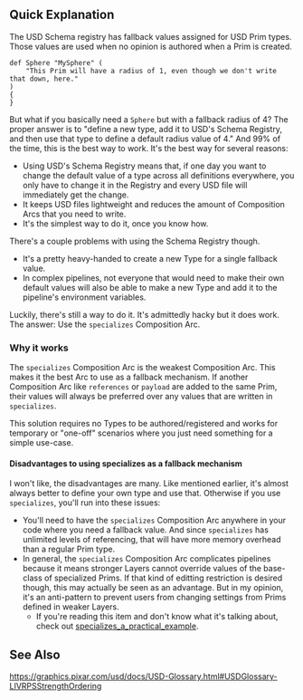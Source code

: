## Quick Explanation

The USD Schema registry has fallback values assigned for USD Prim
types. Those values are used when no opinion is authored when a Prim is
created.

```usda
def Sphere "MySphere" (
    "This Prim will have a radius of 1, even though we don't write that down, here."
)
{
}
```

But what if you basically need a `Sphere` but with a fallback radius of
4? The proper answer is to "define a new type, add it to USD's Schema
Registry, and then use that type to define a default radius value of 4."
And 99% of the time, this is the best way to work. It's the best way for
several reasons:

- Using USD's Schema Registry means that, if one day you want to change
  the default value of a type across all definitions everywhere, you only
  have to change it in the Registry and every USD file will immediately
  get the change.
- It keeps USD files lightweight and reduces the amount of Composition
  Arcs that you need to write.
- It's the simplest way to do it, once you know how.

There's a couple problems with using the Schema Registry though.

- It's a pretty heavy-handed to create a new Type for a single fallback value.
- In complex pipelines, not everyone that would need to make their own
default values will also be able to make a new Type and add it to the
pipeline's environment variables.

Luckily, there's still a way to do it. It's admittedly hacky but it does work.
The answer: Use the `specializes` Composition Arc.


### Why it works
The `specializes` Composition Arc is the weakest Composition Arc.
This makes it the best Arc to use as a fallback mechanism. If another
Composition Arc like `references` or `payload` are added to the same
Prim, their values will always be preferred over any values that are
written in `specializes`.

This solution requires no Types to be authored/registered and works for
temporary or "one-off" scenarios where you just need something for a
simple use-case.


#### Disadvantages to using specializes as a fallback mechanism
I won't like, the disadvantages are many. Like mentioned earlier, it's almost always
better to define your own type and use that. Otherwise if you use `specializes`, you'll run into these issues:

- You'll need to have the `specializes` Composition Arc anywhere in
your code where you need a fallback value. And since `specializes` has
unlimited levels of referencing, that will have more memory overhead
than a regular Prim type.
- In general, the `specializes` Composition Arc complicates pipelines
because it means stronger Layers cannot override values of the
base-class of specialized Prims. If that kind of editting restriction
is desired though, this may actually be seen as an advantage. But in my
opinion, it's an anti-pattern to prevent users from changing settings
from Prims defined in weaker Layers. 
    - If you're reading this item and don't know what it's talking about, check out
	[specializes_a_practical_example](../specializes_a_practical_example).


## See Also
https://graphics.pixar.com/usd/docs/USD-Glossary.html#USDGlossary-LIVRPSStrengthOrdering

